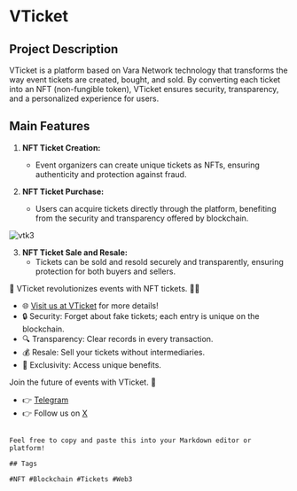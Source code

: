 # VTicket

## Project Description

VTicket is a platform based on Vara Network technology that transforms the way event tickets are created, bought, and sold. By converting each ticket into an NFT (non-fungible token), VTicket ensures security, transparency, and a personalized experience for users.

## Main Features

1. **NFT Ticket Creation:**
   - Event organizers can create unique tickets as NFTs, ensuring authenticity and protection against fraud.

2. **NFT Ticket Purchase:**
   - Users can acquire tickets directly through the platform, benefiting from the security and transparency offered by blockchain.


![vtk3](https://github.com/user-attachments/assets/cc1154e5-00b9-41d6-8b62-1e432bc361f5)


3. **NFT Ticket Sale and Resale:**
   - Tickets can be sold and resold securely and transparently, ensuring protection for both buyers and sellers.


🚀 VTicket revolutionizes events with NFT tickets. 🎫✨  
* 🌐 [Visit us at VTicket](https://vara-ticket.vercel.app/) for more details!  
* 🔒 Security: Forget about fake tickets; each entry is unique on the blockchain.  
* 🔍 Transparency: Clear records in every transaction.  
* 💰 Resale: Sell your tickets without intermediaries.  
* 🎉 Exclusivity: Access unique benefits.  

Join the future of events with VTicket. 🌟  
* 👉 [Telegram](http://t.me/vticket)  
* 👉 Follow us on [X](http://x.com/vticket)  
```

Feel free to copy and paste this into your Markdown editor or platform!

## Tags

#NFT #Blockchain #Tickets #Web3
```
